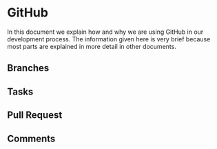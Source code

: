 # GitHub

In this document we explain how and why we are using GitHub in our development process. The information given here is very brief because most parts are explained in more detail in other documents.

## Branches

## Tasks

## Pull Request

## Comments